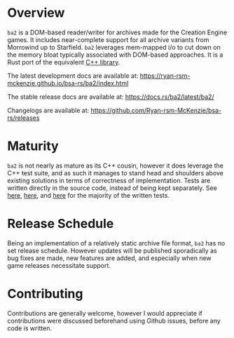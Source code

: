 # Overview

`ba2` is a DOM-based reader/writer for archives made for the Creation Engine games. It includes near-complete support for all archive variants from Morrowind up to Starfield. `ba2` leverages mem-mapped i/o to cut down on the memory bloat typically associated with DOM-based approaches. It is a Rust port of the equivalent [C++ library](https://github.com/Ryan-rsm-McKenzie/bsa).

The latest development docs are available at: https://ryan-rsm-mckenzie.github.io/bsa-rs/ba2/index.html

The stable release docs are available at: https://docs.rs/ba2/latest/ba2/

Changelogs are available at: https://github.com/Ryan-rsm-McKenzie/bsa-rs/releases

# Maturity

`ba2` is not nearly as mature as its C++ cousin, however it does leverage the C++ test suite, and as such it manages to stand head and shoulders above existing solutions in terms of correctness of implementation. Tests are written directly in the source code, instead of being kept separately. See [here](https://github.com/Ryan-rsm-McKenzie/bsa-rs/blob/51521859898fc67e24c7783a31c35ce66d5b9559/src/tes3/archive.rs#L244), [here](https://github.com/Ryan-rsm-McKenzie/bsa-rs/blob/51521859898fc67e24c7783a31c35ce66d5b9559/src/tes4/archive.rs#L906), and [here](https://github.com/Ryan-rsm-McKenzie/bsa-rs/blob/51521859898fc67e24c7783a31c35ce66d5b9559/src/fo4/archive.rs#L574) for the majority of the written tests.

# Release Schedule

Being an implementation of a relatively static archive file format, `ba2` has no set release schedule. However updates will be published sporadically as bug fixes are made, new features are added, and especially when new game releases necessitate support.

# Contributing

Contributions are generally welcome, however I would appreciate if contributions were discussed beforehand using Github issues, before any code is written.
